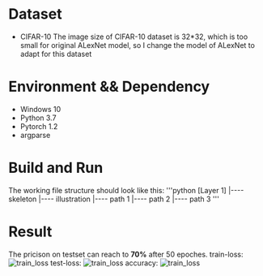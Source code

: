 # Dataset 
* CIFAR-10
The image size of CIFAR-10 dataset is 32*32, which is too small for original ALexNet model, so I change the model of ALexNet to adapt for this dataset

# Environment && Dependency
* Windows 10
* Python 3.7
* Pytorch 1.2
* argparse

# Build and Run
The working file structure should look like this:
'''python
[Layer 1]
    |---- skeleton
    |---- illustration
          |---- path 1
          |---- path 2
          |---- path 3
'''


# Result
The pricison on testset can reach to **70%** after 50 epoches.
train-loss:
![train_loss](https://github.com/Xinrui-Fang/HCI-ML-with-Code/blob/master/Convolutional%20Neural%20Networks/AlexNet/img/train_loss.svg)
test-loss:
![train_loss](https://github.com/Xinrui-Fang/HCI-ML-with-Code/blob/master/Convolutional%20Neural%20Networks/AlexNet/img/test_loss.svg)
accuracy:
![train_loss](https://github.com/Xinrui-Fang/HCI-ML-with-Code/blob/master/Convolutional%20Neural%20Networks/AlexNet/img/accuracy.svg)
